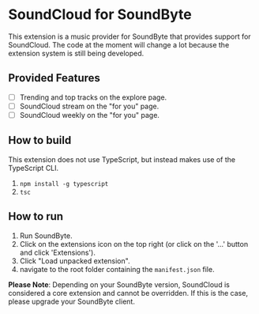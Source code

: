# SoundCloud for SoundByte

This extension is a music provider for SoundByte that provides support for SoundCloud. The code at the moment will change a lot because the extension system is still being developed.

## Provided Features

- [ ] Trending and top tracks on the explore page.
- [ ] SoundCloud stream on the "for you" page.
- [ ] SoundCloud weekly on the "for you" page.

## How to build

This extension does not use TypeScript, but instead makes use of the TypeScript CLI.

1. `npm install -g typescript`
2. `tsc`

## How to run

1. Run SoundByte.
2. Click on the extensions icon on the top right (or click on the '...' button and click 'Extensions').
3. Click "Load unpacked extension".
4. navigate to the root folder containing the `manifest.json` file.

**Please Note**: Depending on your SoundByte version, SoundCloud is considered a core extension and cannot be overridden. If this is the case, please upgrade your SoundByte client.